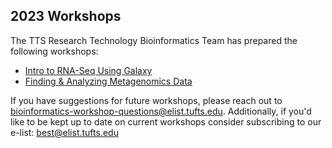 ## 2023 Workshops

The TTS Research Technology Bioinformatics Team has prepared the following workshops:

- [Intro to RNA-Seq Using Galaxy](./galaxyRNASeq/00_Galaxy_introduction.md)
- [Finding & Analyzing Metagenomics Data](./metagenomeData/00_introduction.md)


If you have suggestions for future workshops, please reach out to [bioinformatics-workshop-questions@elist.tufts.edu](bioinformatics-workshop-questions@elist.tufts.edu). Additionally, if you'd like to be kept up to date on current workshops consider subscribing to our e-list: [best@elist.tufts.edu](https://elist.tufts.edu/sympa/subscribe/best?previous_action=info)
